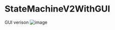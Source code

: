 # StateMachineV2WithGUI
GUI verison
![image](https://user-images.githubusercontent.com/45313904/115159280-fcc90a00-a0c4-11eb-835f-a3e10c461c2b.png)
